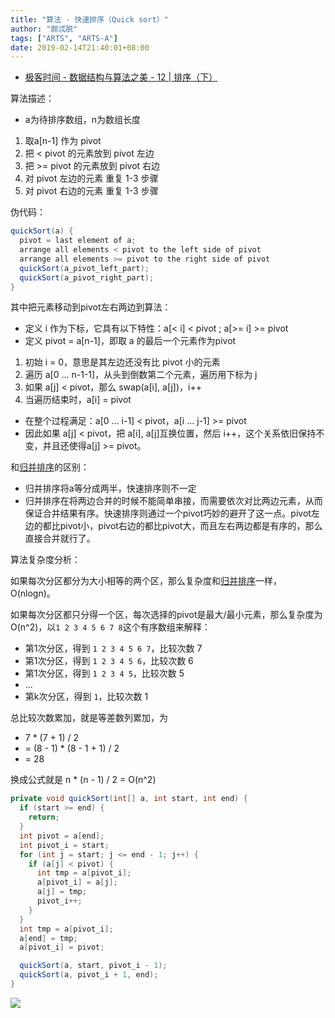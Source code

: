 ```yaml
---
title: "算法 - 快速排序（Quick sort）"
author: "颇忒脱"
tags: ["ARTS", "ARTS-A"]
date: 2019-02-14T21:40:01+08:00
---
```


<!--more-->

* [极客时间 - 数据结构与算法之美 - 12 | 排序（下）][1]


算法描述：

* a为待排序数组，n为数组长度

1. 取a[n-1] 作为 pivot
1. 把 < pivot 的元素放到 pivot 左边
1. 把 >= pivot 的元素放到 pivot 右边
1. 对 pivot 左边的元素 重复 1-3 步骤
1. 对 pivot 右边的元素 重复 1-3 步骤

伪代码：

```java
quickSort(a) {
  pivot = last element of a;
  arrange all elements < pivot to the left side of pivot
  arrange all elements >= pivot to the right side of pivot
  quickSort(a_pivot_left_part);
  quickSort(a_pivot_right_part);
}
```

其中把元素移动到pivot左右两边到算法：

* 定义 i 作为下标，它具有以下特性：a[< i] < pivot ; a[>= i] >= pivot
* 定义 pivot = a[n-1]，即取 a 的最后一个元素作为pivot

1. 初始 i = 0，意思是其左边还没有比 pivot 小的元素
1. 遍历 a[0 ... n-1-1]，从头到倒数第二个元素，遍历用下标为 j
1. 如果 a[j] < pivot，那么 swap(a[i], a[j])，i++
1. 当遍历结束时，a[i] = pivot

* 在整个过程满足：a[0 ... i-1] < pivot，a[i ... j-1] >= pivot
* 因此如果 a[j] < pivot，把 a[i], a[j]互换位置，然后 i++，这个关系依旧保持不变，并且还使得a[j] >= pivot。

和[归并排序][merge-sort]的区别：

* 归并排序将a等分成两半，快速排序则不一定
* 归并排序在将两边合并的时候不能简单串接，而需要依次对比两边元素，从而保证合并结果有序。快速排序则通过一个pivot巧妙的避开了这一点。pivot左边的都比pivot小，pivot右边的都比pivot大，而且左右两边都是有序的，那么直接合并就行了。

算法复杂度分析：

如果每次分区都分为大小相等的两个区，那么复杂度和[归并排序][merge-sort]一样，O(nlogn)。

如果每次分区都只分得一个区，每次选择的pivot是最大/最小元素，那么复杂度为O(n^2)，以`1 2 3 4 5 6 7 8`这个有序数组来解释：

* 第1次分区，得到 `1 2 3 4 5 6 7`，比较次数 7
* 第1次分区，得到 `1 2 3 4 5 6`，比较次数 6
* 第1次分区，得到 `1 2 3 4 5`，比较次数 5
* ...
* 第k次分区，得到 `1`，比较次数 1

总比较次数累加，就是等差数列累加，为

* 7 * (7 + 1) / 2 
* = (8 - 1) * (8 - 1 + 1) / 2
* = 28

换成公式就是 n * (n - 1) / 2 = O(n^2)

```java
private void quickSort(int[] a, int start, int end) {
  if (start >= end) {
    return;
  }
  int pivot = a[end];
  int pivot_i = start;
  for (int j = start; j <= end - 1; j++) {
    if (a[j] < pivot) {
      int tmp = a[pivot_i];
      a[pivot_i] = a[j];
      a[j] = tmp;
      pivot_i++;
    }
  }
  int tmp = a[pivot_i];
  a[end] = tmp;
  a[pivot_i] = pivot;

  quickSort(a, start, pivot_i - 1);
  quickSort(a, pivot_i + 1, end);
}
```

![](../sort/quick-sort.png)

[1]: https://time.geekbang.org/column/article/41913
[merge-sort]: ../11-merge-sort